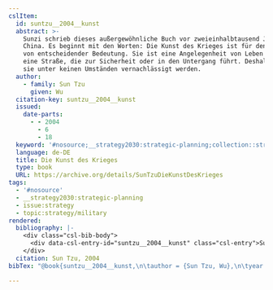 ```yaml
---
cslItem:
  id: suntzu__2004__kunst
  abstract: >-
    Sunzi schrieb dieses außergewöhnliche Buch vor zweieinhalbtausend Jahren in
    China. Es beginnt mit den Worten: Die Kunst des Krieges ist für den Staat
    von entscheidender Bedeutung. Sie ist eine Angelegenheit von Leben und Tod,
    eine Straße, die zur Sicherheit oder in den Untergang führt. Deshalb darf
    sie unter keinen Umständen vernachlässigt werden.
  author:
    - family: Sun Tzu
      given: Wu
  citation-key: suntzu__2004__kunst
  issued:
    date-parts:
      - - 2004
        - 6
        - 18
  keyword: '#nosource;__strategy2030:strategic-planning;collection::strategy::military'
  language: de-DE
  title: Die Kunst des Krieges
  type: book
  URL: https://archive.org/details/SunTzuDieKunstDesKrieges
tags:
  - '#nosource'
  - __strategy2030:strategic-planning
  - issue:strategy
  - topic:strategy/military
rendered:
  bibliography: |-
    <div class="csl-bib-body">
      <div data-csl-entry-id="suntzu__2004__kunst" class="csl-entry">Sun Tzu, W. 2004 <i>Die Kunst des Krieges</i>. Available at: <a href='https://archive.org/details/SunTzuDieKunstDesKrieges.'>https://archive.org/details/SunTzuDieKunstDesKrieges.</a></div>
    </div>
  citation: Sun Tzu, 2004
bibTex: "@book{suntzu__2004__kunst,\n\tauthor = {Sun Tzu, Wu},\n\tyear = {2004},\n\tmonth = {jun 18},\n\ttitle = {Die {Kunst} des {Krieges}},\n\thowpublished = {https://archive.org/details/SunTzuDieKunstDesKrieges},\n}\n\n"

---
```

